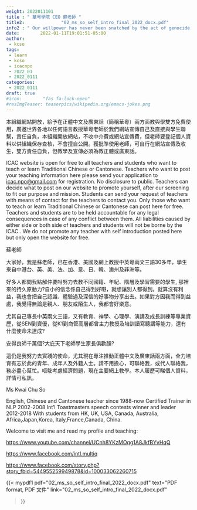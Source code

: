 ```yaml
---
weight: 2022011101
title : " 華粵學院 CEO 蘇老師 "
title2:              "02_ms_so_self_intro_final_2022_docx.pdf"
info2 : " Our willpower has never been snatched by the act of genocide."
date:        2022-01-11T19:01:51-05:00
author:
 - kcso
tags:
 - learn
 - kcso
 - icacnpo
 - 2022_01
 - 2022_0111
categories:
 - 2022_0111
draft: true
#icon:        "fas fa-lock-open"
#resImgTeaser: teaserpics/wikipedia.org/emacs-jokes.png
---
```



本組織網站開放，給予在正體中文及廣東話（簡稱華粵）兩方面教與學雙方免費使用，廣邀世界各地以任何語言教授華粵老師於我們網站宣傳自己及直接與學生聯繫，責任自負，本組織開放網站，不收中介費或網站宣傳費，但老師要登記個人資料以供組織保存查核，不會擅自公開。獲批準使用老師，可自行在網站宣傳及收生，雙方責任自負，但教學及宣傳必須為教正體或廣東話。


ICAC website is open for free to all teachers and students who want to teach or learn Traditional Chinese or Cantonese. Teachers who want to post your teaching information here please send your application to icac.npo@gmail.com for registration. No disclosure to public. Teachers can decide what to post on our website to promote yourself, after our screening to fit our purpose and mission. Students can send your request of teachers with means of contact for the teachers to contact you. Only those who want to teach or learn Traditional Chinese or Cantonese can post here for free. Teachers and students are  to be held accountable for any legal consequences in case of any conflict between them. All liabilities caused by either side or both side of teachers and students  will not be borne by the ICAC.. We do not promote any teacher with self introduction posted here but only open the website for free.




蘇老師


大家好，我是蘇老師，已在香港、美國及網上教授中英粵兩文三語30多年，學生來自中港台、英、美、法、加、意、日、韓、澳州及非洲等。


好多人都問我點解仲要咁努力去教不同國籍、年紀、階層及學習需要的學生, 那裡來的持久原動力?自小的信念係自己得到好嘢，就想讓別人都得到。就算沒有利益，我也會把自己認識、體驗過及深信的好事物分享出去。如果對方因我而得到益處，我覺得無論是親人、朋友或陌生人，我都會好樂意。


尤其自己專長中英兩文三語，又有教育、神學、心理學、演講及成長訓練等專業資歷，從SEN到資優，從K1到商管高層都曾主力教授及培訓讀寫聽講等能力，還有什麼使命未達成?


安得良師千萬個?大庇天下老師學生家長俱歡顏?


這仍是我努力去實踐的使命，尤其現在專注推動正體中文及廣東話兩方面，全力培育有志於此的青年、成年人及外籍人士。請不用擔心，可聯絡我，或代人聯絡我，務必盡心幫忙。唔駛考慮經濟問題，現在主要網上教學。本人履歷可睇個人資料，詳情可私訊。


Ms Kwai Chu So


English, Chinese and Cantonese teacher since 1988-now
Certified Trainer in NLP 2002-2008
Int’l Toastmasters speech contests winner and leader 2012-2018
With students from HK, UK, USA, Canada, Australia, Africa,Japan,Korea, Italy,France,Canada, China.


Welcome to visit me and read my profile and teaching:


https://www.youtube.com/channel/UCnh8YKzMOqg1A8JkfBYvHqQ


https://www.facebook.com/intl.multiq

https://www.facebook.com/story.php?story_fbid=544955259949878&id=100033062260715

{{< mypdf1 pdf="02_ms_so_self_intro_final_2022_docx.pdf"
text="PDF format, PDF 文件"
link="02_ms_so_self_intro_final_2022_docx.pdf"
>}}

